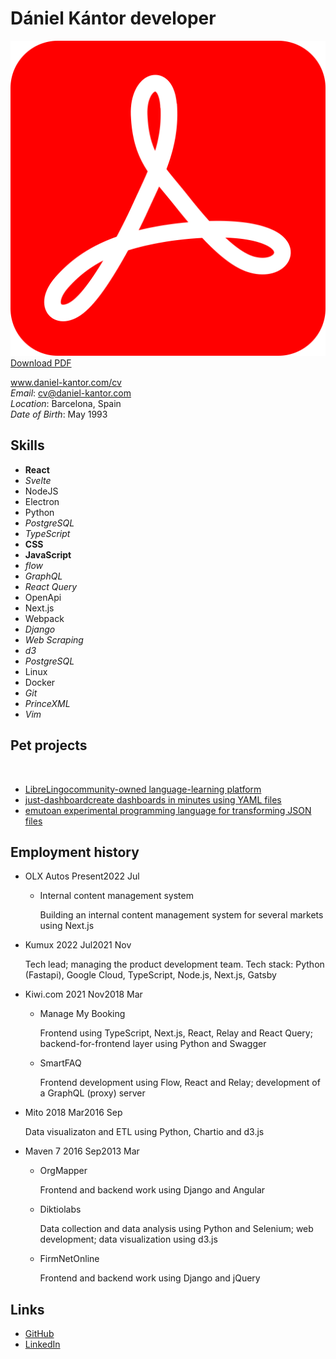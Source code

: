 # Dániel Kántor <span>developer</span>


<a class=top-button href="http://daniel-kantor.com/cv/cv_daniel_kantor_developer.pdf" download target="blank"><img src="pdf.svg"></img> Download PDF</a>

<div>

<div id="corner">

www.daniel-kantor.com/cv <br>
*Email*: cv@daniel-kantor.com <br>
*Location*: Barcelona, Spain <br>
*Date of Birth*: May 1993 <br>

</div>

<div>

## Skills

<div class="compact">

- **React**
- *Svelte*
- <span>NodeJS</span>
- <span>Electron</span>
- <span>Python</span>
- *PostgreSQL*
- *TypeScript*
- **CSS**
- **JavaScript**
- *flow*
- *GraphQL*
- *React Query*
- OpenApi
- Next.js
- Webpack
- *Django*
- *Web Scraping*
- *d3*
- *PostgreSQL*
- Linux
- Docker
- *Git*
- *PrinceXML*
- *Vim*

</div>


</div>

<div>

## Pet projects

&nbsp;

<div class="cards">

- [<span class="img" style="background-image: url('librelingo.png');"></span><span>LibreLingo</span><span>community-owned language-learning platform</span>](https://github.com/LibreLingo)
- [<span class="img" style="background-image: url('just_dashboard.png');"></span><span>just-dashboard</span><span>create dashboards in minutes using YAML files</span>](https://kantord.github.io/just-dashboard/)
- [<span class="img" style="background-image: url('emuto.png');"></span><span>emuto</span><span>an experimental programming language for transforming JSON files</span>](https://kantord.github.io/emuto/)

</div>

</div>

<div>


## Employment history
<div class="timeline">

- OLX Autos <span class=time><span>Present</span><span class=end>2022 Jul</span></span>

    - Internal content management system

      Building an internal content management system for several markets using Next.js


- Kumux <span class=time><span>2022 Jul</span><span class=end>2021 Nov</span></span>

    Tech lead; managing the product development team. Tech stack: Python (Fastapi), Google Cloud, TypeScript, Node.js, Next.js, Gatsby


- Kiwi.com <span class=time><span>2021 Nov</span><span class=end>2018 Mar</span></span>

    - Manage My Booking

        Frontend using TypeScript, Next.js, React, Relay and React Query; backend-for-frontend layer using Python and Swagger

    - SmartFAQ

        Frontend development using Flow, React and Relay; development of a GraphQL (proxy) server

- Mito <span class=time><span>2018 Mar</span><span class=end>2016 Sep</span></span>

    Data visualizaton and ETL using Python, Chartio and d3.js

- Maven 7 <span class=time><span>2016 Sep</span><span class=end>2013 Mar</span></span>

    - OrgMapper

        Frontend and backend work using Django and Angular

    - Diktiolabs

        Data collection and data analysis using Python and Selenium; web development; data visualization using d3.js

    - FirmNetOnline
        
        Frontend and backend work using Django and jQuery

</div>

</div>

<div>

</div>



## Links


- <a href="https://github.com/kantord">GitHub</a>
- <a href="https://www.linkedin.com/in/dániel-kántor-b8975a39/">LinkedIn</a>

</div>

</div>


